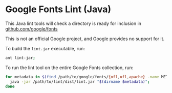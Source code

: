 # Google Fonts Lint (Java)

This Java lint tools will check a directory is ready for inclusion in [github.com/google/fonts](http://github.com/google/fonts)

This is not an official Google project, and Google provides no support for it.

To build the `lint.jar` executable, run:

```sh
ant lint-jar;
```

To run the lint tool on the entire Google Fonts collection, run:

```sh
for metadata in $(find /path/to/google/fonts/{ofl,ufl,apache} -name METADATA.json); do
  java -jar /path/to/lint/dist/lint.jar "$(dirname $metadata)";
done
```

